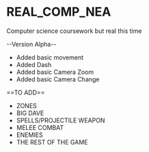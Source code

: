 # REAL_COMP_NEA
Computer science coursework but real this time

--Version Alpha--

- Added basic movement
- Added Dash
- Added basic Camera Zoom
- Added basic Camera Change

==TO ADD==
- ZONES
- BIG DAVE 
- SPELLS/PROJECTILE WEAPON
- MELEE COMBAT
- ENEMIES
- THE REST OF THE GAME
  
